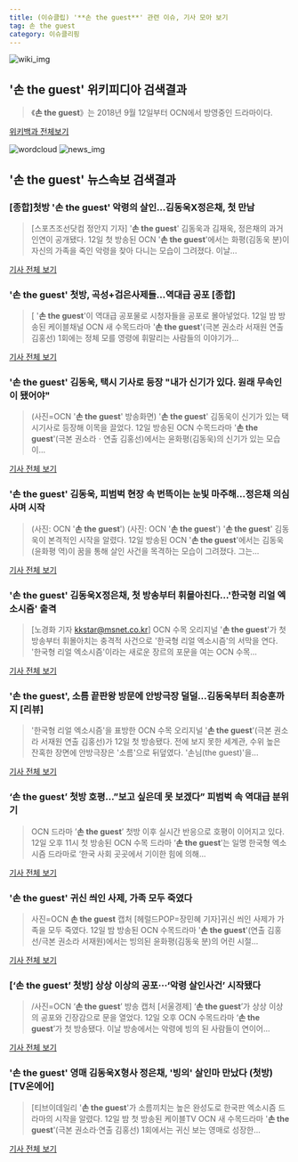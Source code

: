 ```yaml
---
title: (이슈클립) '**손 the guest**' 관련 이슈, 기사 모아 보기
tag: 손 the guest
category: 이슈클리핑
---
```

![wiki_img](https://user-images.githubusercontent.com/42597476/44503234-41136a80-a6d0-11e8-9071-6fc6418eafe4.png)
## **'**손 the guest**'** 위키피디아 검색결과
>《**손 the guest**》는 2018년 9월 12일부터 OCN에서 방영중인 드라마이다.

<a href="https://ko.wikipedia.org/wiki/손 the guest" target="_blank">위키백과 전체보기</a>

![wordcloud](https://s3.ap-northeast-2.amazonaws.com/lyrics101-wordcloud/2018-09-13-1536779421.png)
![news_img](https://user-images.githubusercontent.com/42597476/44507050-1206f400-a6e4-11e8-8d98-7ffbfebb353f.png)
## **'**손 the guest**'** 뉴스속보 검색결과
### [종합]첫방 '**손 the guest**' 악령의 살인…김동욱X정은채, 첫 만남

>[스포츠조선닷컴 정안지 기자] '**손 the guest**' 김동욱과 김재욱, 정은채의 과거 인연이 공개됐다. 12일 첫 방송된 OCN '**손 the guest**'에서는 화평(김동욱 분)이 자신의 가족을 죽인 악령을 찾아 다니는 모습이 그려졌다. 이날...

<a href="http://sports.chosun.com/news/ntype.htm?id=201809140100109900008598&servicedate=20180913" target="_blank">기사 전체 보기</a>

### '**손 the guest**' 첫방, 곡성+검은사제들…역대급 공포 [종합]

>[ '**손 the guest**'이 역대급 공포물로 시청자들을 공포로 몰아넣었다. 12일 밤 방송된 케이블채널 OCN 새 수목드라마 '**손 the guest**'(극본 권소라 서재원 연출 김홍선) 1회에는 정체 모를 영령에 휘말리는 사람들의 이야기가...

<a href="http://www.mydaily.co.kr/new_yk/html/read.php?newsid=201809122357638126&ext=na" target="_blank">기사 전체 보기</a>

### '**손 the guest**' 김동욱, 택시 기사로 등장 "내가 신기가 있다. 원래 무속인이 됐어야"

>(사진=OCN '**손 the guest**' 방송화면) '**손 the guest**' 김동욱이 신기가 있는 택시기사로 등장해 이목을 끌었다. 12일 방송된 OCN 수목드라마 '**손 the guest**'(극본 권소라ㆍ연출 김홍선)에서는 윤화평(김동욱)의 신기가 있는 모습이...

<a href="http://www.anewsa.com/detail.php?number=1373013&thread=07r05" target="_blank">기사 전체 보기</a>

### '**손 the guest**' 김동욱, 피범벅 현장 속 번뜩이는 눈빛 마주해…정은채 의심 사며 시작

>(사진: OCN '**손 the guest**') (사진: OCN '**손 the guest**') '**손 the guest**' 김동욱이 본격적인 시작을 알렸다. 12일 방송된 OCN '**손 the guest**'에서는 김동욱(윤화평 역)이 꿈을 통해 살인 사건을 목격하는 모습이 그려졌다. 그는...

<a href="http://www.jemin.com/news/articleView.html?idxno=538798" target="_blank">기사 전체 보기</a>

### '**손 the guest**' 김동욱X정은채, 첫 방송부터 휘몰아친다...'한국형 리얼 엑소시즘' 출격

>[노경화 기자 kkstar@msnet.co.kr] OCN 수목 오리지널 '**손 the guest**'가 첫 방송부터 휘몰아치는 충격적 사건으로 '한국형 리얼 엑소시즘'의 서막을 연다. '한국형 리얼 엑소시즘'이라는 새로운 장르의 포문을 여는 OCN 수목...

<a href="http://news.imaeil.com/Entertainments/2018091303190421053" target="_blank">기사 전체 보기</a>

### '**손 the guest**', 소름 끝판왕 방문에 안방극장 덜덜...김동욱부터 최승훈까지 [리뷰]

>'한국형 리얼 엑소시즘'을 표방한 OCN 수목 오리지널 '**손 the guest**'(극본 권소라 서재원 연출 김홍선)가 12일 첫 방송됐다. 전에 보지 못한 세계관, 수위 높은 잔혹한 장면에 안방극장은 '소름'으로 뒤덮였다. '손님(the guest)'을...

<a href="http://www.slist.kr/news/articleView.html?idxno=45407" target="_blank">기사 전체 보기</a>

### ‘**손 the guest**’ 첫방 호평…”보고 싶은데 못 보겠다” 피범벅 속 역대급 분위기

>OCN 드라마 ’**손 the guest**’ 첫방 이후 실시간 반응으로 호평이 이어지고 있다. 12일 오후 11시 첫 방송된 OCN 수목 드라마 ‘**손 the guest**’는 일명 한국형 엑소시즘 드라마로 ‘한국 사회 곳곳에서 기이한 힘에 의해...

<a href="http://www.kookje.co.kr/news2011/asp/newsbody.asp?code=0500&key=20180913.99099005244" target="_blank">기사 전체 보기</a>

### '**손 the guest**' 귀신 씌인 사제, 가족 모두 죽였다

>사진=OCN **손 the guest** 캡처 [헤럴드POP=장민혜 기자]귀신 씌인 사제가 가족을 모두 죽였다. 12일 밤 방송된 OCN 수목드라마 '**손 the guest**'(연출 김홍선/극본 권소라 서재원)에서는 빙의된 윤화평(김동욱 분)의 어린 시절...

<a href="http://biz.heraldcorp.com/view.php?ud=201809122303068582266_1" target="_blank">기사 전체 보기</a>

### [‘**손 the guest**’ 첫방] 상상 이상의 공포···‘악령 살인사건’ 시작됐다

>/사진=OCN ‘**손 the guest**’ 방송 캡처 [서울경제] ‘**손 the guest**’가 상상 이상의 공포와 긴장감으로 문을 열었다. 12일 오후 OCN 수목드라마 ‘**손 the guest**’가 첫 방송됐다. 이날 방송에서는 악령에 빙의 된 사람들이 연이어...

<a href="http://www.sedaily.com/NewsView/1S4MB1CEON" target="_blank">기사 전체 보기</a>

### '**손 the guest**' 영매 김동욱X형사 정은채, '빙의' 살인마 만났다 (첫방) [TV온에어]

>[티브이데일리 '**손 the guest**'가 소름끼치는 높은 완성도로 한국판 엑소시즘 드라마의 시작을 알렸다. 12일 밤 첫 방송된 케이블TV OCN 새 수목드라마 '**손 the guest**'(극본 권소라·연출 김홍선) 1회에서는 귀신 보는 영매로 성장한...

<a href="http://tvdaily.asiae.co.kr/read.php3?aid=15367657701394628002" target="_blank">기사 전체 보기</a>



